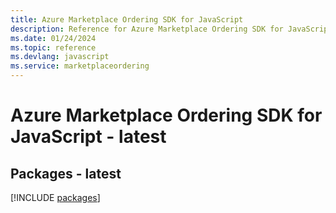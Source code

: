 ```yaml
---
title: Azure Marketplace Ordering SDK for JavaScript
description: Reference for Azure Marketplace Ordering SDK for JavaScript
ms.date: 01/24/2024
ms.topic: reference
ms.devlang: javascript
ms.service: marketplaceordering
---
```

# Azure Marketplace Ordering SDK for JavaScript - latest
## Packages - latest
[!INCLUDE [packages](marketplace-ordering-index.md)]